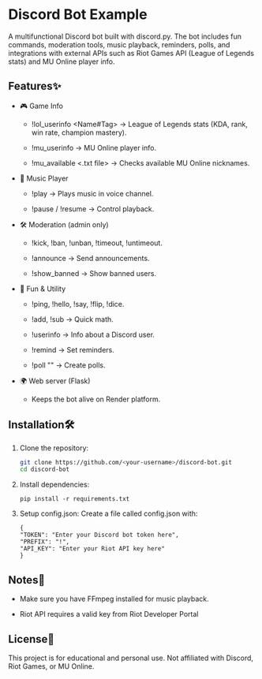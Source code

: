 # Discord Bot Example

A multifunctional Discord bot built with discord.py.
The bot includes fun commands, moderation tools, music playback, reminders, polls, and integrations with external APIs such as Riot Games API (League of Legends stats) and MU Online player info.

## Features✨
- 🎮 Game Info

  - !lol_userinfo <Name#Tag> → League of Legends stats (KDA, rank, win rate, champion mastery).

  - !mu_userinfo <username> → MU Online player info.

  - !mu_available <.txt file> → Checks available MU Online nicknames.

- 🎵 Music Player

  - !play <song name> → Plays music in voice channel.

  - !pause / !resume → Control playback.

- 🛠️ Moderation (admin only)

  - !kick, !ban, !unban, !timeout, !untimeout.

  - !announce <message> → Send announcements.

  - !show_banned → Show banned users.

- 🎲 Fun & Utility

  - !ping, !hello, !say, !flip, !dice.

  - !add, !sub → Quick math.

  - !userinfo → Info about a Discord user.

  - !remind <minutes> <message> → Set reminders.

  - !poll "<question>" <options> → Create polls.

- 🌍 Web server (Flask)

  - Keeps the bot alive on Render platform.

## Installation🛠️
1. Clone the repository:
   ```bash
   git clone https://github.com/<your-username>/discord-bot.git
   cd discord-bot
   
2. Install dependencies:
   ```bash\
   pip install -r requirements.txt

3. Setup config.json:
Create a file called config.json with:
      ```bash\
   {
    "TOKEN": "Enter your Discord bot token here",
    "PREFIX": "!",
    "API_KEY": "Enter your Riot API key here"
   }

## Notes📌
- Make sure you have FFmpeg installed for music playback.

- Riot API requires a valid key from Riot Developer Portal

## License📜
This project is for educational and personal use.
Not affiliated with Discord, Riot Games, or MU Online.
